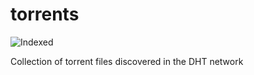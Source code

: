 torrents 
========
![Indexed](https://img.shields.io/badge/indexed-53938-blue)

Collection of torrent files discovered in the DHT network
